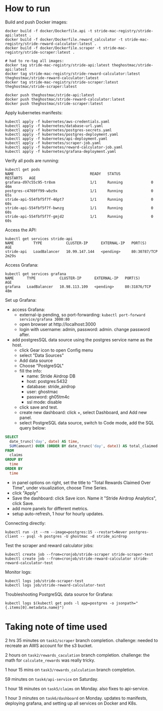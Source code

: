 # How to run 

Build and push Docker images:
```shell
docker build -f docker/Dockerfile.api -t stride-mac-registry/stride-api:latest .
docker build -f docker/Dockerfile.reward_calculator -t stride-mac-registry/stride-reward-calculator:latest .
docker build -f docker/Dockerfile.scraper -t stride-mac-registry/stride-scraper:latest .

# had to re-tag all images:
docker tag stride-mac-registry/stride-api:latest theghostmac/stride-api:latest
docker tag stride-mac-registry/stride-reward-calculator:latest theghostmac/stride-reward-calculator:latest
docker tag stride-mac-registry/stride-scraper:latest theghostmac/stride-scraper:latest

docker push theghostmac/stride-api:latest
docker push theghostmac/stride-reward-calculator:latest
docker push theghostmac/stride-scraper:latest
```

Apply kubernetes manifests:
```shell
kubectl apply -f kubernetes/aws-credentials.yaml
kubectl apply -f kubernetes/database-url.yaml
kubectl apply -f kubernetes/postgres-secrets.yaml
kubectl apply -f kubernetes/postgres-deployment.yaml
kubectl apply -f kubernetes/api-deployment.yaml
kubectl apply -f kubernetes/scraper-job.yaml
kubectl apply -f kubernetes/reward-calculator-job.yaml
kubectl apply -f kubernetes/grafana-deployment.yaml
```

Verify all pods are running:
```shell
kubectl get pods
NAME                                   READY   STATUS              RESTARTS   AGE
grafana-d97c55c95-tr8xm                1/1     Running             0          46m
postgres-c4769ff99-wbz9x               1/1     Running             0          65s
stride-api-554fbf5f7f-46pt7            1/1     Running             0          60s
stride-api-554fbf5f7f-bwnzg            1/1     Running             0          60s
stride-api-554fbf5f7f-gmjd2            1/1     Running             0          60s
```

Access the API:
```shell
kubectl get services stride-api
NAME         TYPE           CLUSTER-IP      EXTERNAL-IP   PORT(S)        AGE
stride-api   LoadBalancer   10.99.147.144   <pending>     80:30787/TCP   2m29s
```

Access Grafana:
```shell
kubectl get services grafana
NAME      TYPE           CLUSTER-IP      EXTERNAL-IP   PORT(S)        AGE
grafana   LoadBalancer   10.98.113.109   <pending>     80:31876/TCP   48m
```

Set up Grafana:
- access Grafana:
  - external-ip pending, so port-forwarding: `kubectl port-forward service/grafana 3000:80`
  - open browser at http://localhost:3000
  - login with username: admin, password: admin. change password after.
- add postgresSQL data source using the postgres service name as the host.
  - click Gear icon to open Config menu
  - select "Data Sources"
  - Add data source
  - Choose "PostgreSQL"
  - fill the info:
    - name: Stride Airdrop DB
    - host: postgres:5432
    - database: stride_airdrop
    - user: ghostmac
    - password: gh05tm4c
    - ssl mode: disable
  - click save and test.
  - create new dashboard: click +, select Dashboard, and Add new panel.
  - select PostgreSQL data source, switch to Code mode, add the SQL query below:
```sql
SELECT
  date_trunc('day', date) AS time,
  SUM(amount) OVER (ORDER BY date_trunc('day', date)) AS total_claimed
FROM
  claims
GROUP BY
  time
ORDER BY
  time
```
  - in panel options on right, set the title to "Total Rewards Claimed Over Time", under visualization, choose Time Series.
  - click "Apply"
- Save the dashboard: click Save icon. Name it "Stride Airdrop Analytics", click Save.
- add more panels for different metrics.
- setup auto-refresh, 1 hour for hourly updates.

Connecting directly:
```shell
kubectl run -it --rm --image=postgres:15 --restart=Never postgres-client -- psql -h postgres -U ghostmac -d stride_airdrop
```

Test the scraper and reward calculator jobs:
```shell
kubectl create job --from=cronjob/stride-scraper stride-scraper-test
kubectl create job --from=cronjob/stride-reward-calculator stride-reward-calculator-test
```

Monitor logs:
```shell
kubectl logs job/stride-scraper-test
kubectl logs job/stride-reward-calculator-test
```

Troubleshooting PostgreSQL data source for Grafana:
```shell
kubectl logs $(kubectl get pods -l app=postgres -o jsonpath="{.items[0].metadata.name}")
```

# Taking note of time used

2 hrs 35 minutes on `task1/scraper` branch completion.
challenge: needed to recreate an AWS account for the s3 bucket. 

2 hours on `task2/rewards_caculation` branch completion.
challenge: the math for `calculate_rewards` was really tricky.

1 hour 15 mins on `task3/rewards_calculation` branch completion.

59 minutes on `task4/api-service` on Saturday.

1 hour 18 minutes on `task5/claims` on Monday.
also fixes to api-service.

1 hour 3 minutes on `task6/dashboard` on Monday.
updates to manifests, deploying grafana, and setting up all services on Docker and K8s.